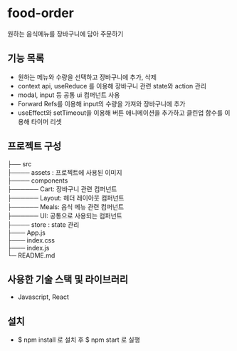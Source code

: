 # food-order
원하는 음식메뉴를 장바구니에 담아 주문하기

## 기능 목록
* 원하는 메뉴와 수량을 선택하고 장바구니에 추가, 삭제
* context api, useReduce 를 이용해 장바구니 관련 state와 action 관리
* modal, input 등 공통 ui 컴퍼넌트 사용
* Forward Refs를 이용해 input의 수량을 가져와 장바구니에 추가
* useEffect와 setTimeout을 이용해 버튼 애니메이션을 추가하고 클린업 함수를 이용해 타이머 리셋

## 프로젝트 구성
├── src<br/>
├──── assets : 프로젝트에 사용된 이미지<br/>
├──── components<br/>
├────── Cart: 장바구니 관련 컴퍼넌트<br/>
├────── Layout: 헤더 레이아웃 컴퍼넌트<br/>
├────── Meals: 음식 메뉴 관련 컴퍼넌트<br/>
├────── UI: 공통으로 사용되는 컴퍼넌트<br/>
├──── store : state 관리<br/> 
├─── App.js<br/>
├─── index.css<br/>
├─── index.js<br/>
└─ README.md<br/>

## 사용한 기술 스택 및 라이브러리
* Javascript, React

## 설치 
* $ npm install 로 설치 후 $ npm start 로 실행